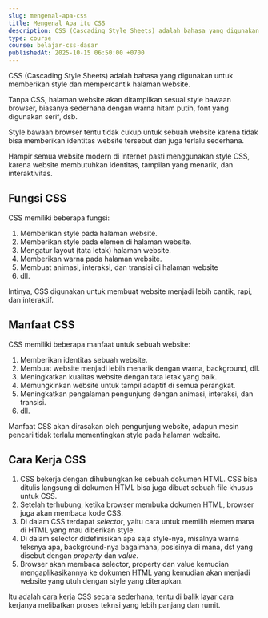 ```yaml
---
slug: mengenal-apa-css
title: Mengenal Apa itu CSS
description: CSS (Cascading Style Sheets) adalah bahasa yang digunakan untuk memberikan style dan mempercantik halaman website.
type: course
course: belajar-css-dasar
publishedAt: 2025-10-15 06:50:00 +0700
---
```


CSS (Cascading Style Sheets) adalah bahasa yang digunakan untuk memberikan style dan mempercantik halaman website.

Tanpa CSS, halaman website akan ditampilkan sesuai style bawaan browser, biasanya sederhana dengan warna hitam putih, font yang digunakan serif, dsb.

Style bawaan browser tentu tidak cukup untuk sebuah website karena tidak bisa memberikan identitas website tersebut dan juga terlalu sederhana.

Hampir semua website modern di internet pasti menggunakan style CSS, karena website membutuhkan identitas, tampilan yang menarik, dan interaktivitas.

## Fungsi CSS

CSS memiliki beberapa fungsi:

1. Memberikan style pada halaman website.
2. Memberikan style pada elemen di halaman website.
3. Mengatur layout (tata letak) halaman website.
4. Memberikan warna pada halaman website.
5. Membuat animasi, interaksi, dan transisi di halaman website
6. dll.

Intinya, CSS digunakan untuk membuat website menjadi lebih cantik, rapi, dan interaktif.

## Manfaat CSS

CSS memiliki beberapa manfaat untuk sebuah website:

1. Memberikan identitas sebuah website.
2. Membuat website menjadi lebih menarik dengan warna, background, dll.
3. Meningkatkan kualitas website dengan tata letak yang baik.
4. Memungkinkan website untuk tampil adaptif di semua perangkat.
5. Meningkatkan pengalaman pengunjung dengan animasi, interaksi, dan transisi.
6. dll.

Manfaat CSS akan dirasakan oleh pengunjung website, adapun mesin pencari tidak terlalu mementingkan style pada halaman website.

## Cara Kerja CSS

1. CSS bekerja dengan dihubungkan ke sebuah dokumen HTML. CSS bisa ditulis langsung di dokumen HTML bisa juga dibuat sebuah file khusus untuk CSS.
2. Setelah terhubung, ketika browser membuka dokumen HTML, browser juga akan membaca kode CSS.
3. Di dalam CSS terdapat *selector*, yaitu cara untuk memilih elemen mana di HTML yang mau diberikan style.
4. Di dalam selector didefinisikan apa saja style-nya, misalnya warna teksnya apa, background-nya bagaimana, posisinya di mana, dst yang disebut dengan *property* dan *value*.
5. Browser akan membaca selector, property dan value kemudian mengaplikasikannya ke dokumen HTML yang kemudian akan menjadi website yang utuh dengan style yang diterapkan.

Itu adalah cara kerja CSS secara sederhana, tentu di balik layar cara kerjanya melibatkan proses teknsi yang lebih panjang dan rumit.